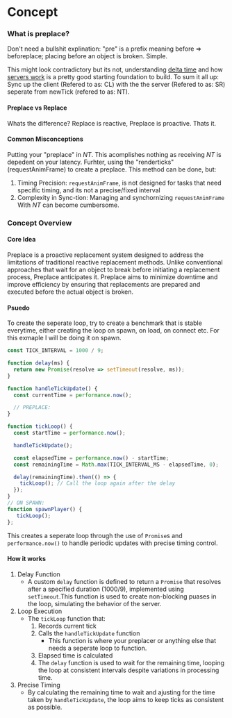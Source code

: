 # Concept

### What is preplace?
Don't need a bullshit explination: "pre" is a prefix meaning before => beforeplace; placing before an object is broken. Simple.

This might look contradictory but its not, understanding [delta time](https://en.wikipedia.org/wiki/Delta_timing) and how [servers work](https://en.wikipedia.org/wiki/Game_server) is a pretty good starting foundation to build. To sum it all up: Sync up the client (Refered to as: CL) with the the server (Refered to as: SR) seperate from newTick (refered to as: NT).

#### Preplace vs Replace
Whats the difference?
Replace is reactive, Preplace is proactive. Thats it.

#### Common Misconceptions
Putting your "preplace" in *NT*. This acomplishes nothing as receiving *NT* is depedent on your latency. 
Furhter, using the "renderticks" (requestAnimFrame) to create a preplace. This method can be done, but:
1. Timing Precision: `requestAnimFrame`, is not designed for tasks that need specific timing, and its not a precise/fixed interval
2. Complexity in Sync-tion: Managing and synchornizing  `requestAnimFrame` With *NT* can become cumbersome.

### Concept Overview

#### Core Idea

Preplace is a proactive replacement system designed to address the limitations of traditional reactive replacement methods. Unlike conventional approaches that wait for an object to break before initiating a replacement process, Preplace anticipates it. Preplace aims to minimize downtime and improve efficiency by ensuring that replacements are prepared and executed before the actual object is broken. 

#### Psuedo

To create the seperate loop, try to create a benchmark that is stable everytime, either creating the loop on spawn, on load, on connect etc. For this exmaple I will be doing it on spawn. 

```js
const TICK_INTERVAL = 1000 / 9;

function delay(ms) {
  return new Promise(resolve => setTimeout(resolve, ms));
}

function handleTickUpdate() {
  const currentTime = performance.now();

  // PREPLACE:
}

function tickLoop() {
  const startTime = performance.now();

  handleTickUpdate();

  const elapsedTime = performance.now() - startTime;
  const remainingTime = Math.max(TICK_INTERVAL_MS - elapsedTime, 0);

  delay(remainingTime).then(() => {
    tickLoop(); // Call the loop again after the delay
  });
}
// ON SPAWN:
function spawnPlayer() {
   tickLoop();
};

```

This creates a seperate loop through the use of `Promise`s and `performance.now()` to handle periodic updates with precise timing control. 

#### How it works

1. Delay Function
   * A custom `delay` function is defined to return a `Promise` that resolves after a specified duration (1000/9), implemented using `setTimeout`.This function is used to create non-blocking puases in the loop, simulating the behavior of the server.
2. Loop Execution
   * The `tickLoop` function that:
        1. Records current tick
        2. Calls the `handleTickUpdate` function
           * This function is where your preplacer or anything else that needs a seperate loop to function.
        3. Elapsed time is calculated
        4. The `delay` function is used to wait for the remaining time, looping the loop at consistent intervals despite variations in processing time.
3. Precise Timing
   * By calculating the remaining time to wait and ajusting for the time taken by `handleTickUpdate`, the loop aims to keep ticks as consistent as possible.


